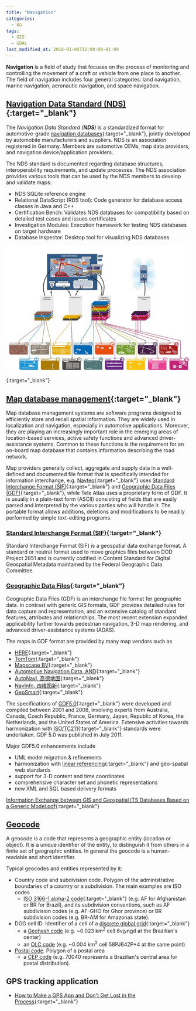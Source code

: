 ```yaml
---
title: "Navigation"
categories:
  - KG
tags:
  - GIS
  - GDAL
last_modified_at: 2018-01-04T12:00:00-01:00
---
```


**Navigation** is a field of study that focuses on the process of monitoring and controlling the movement of a craft or vehicle from one place to another. The field of navigation includes four general categories: land navigation, marine navigation, aeronautic navigation, and space navigation.

## [Navigation Data Standard (NDS)](https://en.wikipedia.org/wiki/Navigation_Data_Standard){:target="_blank"}

The _Navigation Data Standard (**NDS**)_ is a standardized format for automotive-grade [navigation databases](https://en.wikipedia.org/wiki/Map_database_management){:target="_blank"}, jointly developed by automobile manufacturers and suppliers. NDS is an association registered in Germany. Members are automotive OEMs, map data providers, and navigation device/application providers.

The NDS standard is documented regarding database structures, interoperability requirements, and update processes. The NDS association provides various tools that can be used by the NDS members to develop and validate maps:

- NDS SQLite reference engine
- Relational DataScript (RDS tool): Code generator for database access classes in Java and C++
- Certification Bench: Validates NDS databases for compatibility based on detailed test cases and issues certificates
- Investigation Modules: Execution framework for testing NDS databases on target hardware
- Database Inspector: Desktop tool for visualizing NDS databases

![](/assets/images/posts/2018-01-04-Navigation/Overview_buildingblocks-nds-with-HAD.jpg){:target="_blank"}

## [Map database management](https://en.wikipedia.org/wiki/Map_database_management){:target="_blank"}

Map database management systems are software programs designed to efficiently store and recall spatial information. They are widely used in localization and navigation, especially in automotive applications. Moreover, they are playing an increasingly important role in the emerging areas of location-based services, active safety functions and advanced driver-assistance systems. Common to these functions is the requirement for an on-board map database that contains information describing the road network.

Map providers generally collect, aggregate and supply data in a well-defined and documented file format that is specifically intended for information interchange, e.g. [Navteq](https://en.wikipedia.org/wiki/Navteq){:target="_blank"} uses [Standard Interchange Format (SIF)](https://en.wikipedia.org/wiki/Standard_Interchange_Format){:target="_blank"} and [Geographic Data Files (GDF)](https://en.wikipedia.org/wiki/Geographic_Data_Files){:target="_blank"}, while Tele Atlas uses a proprietary form of GDF. It is usually in a plain-text form (ASCII) consisting of fields that are easily parsed and interpreted by the various parties who will handle it. The portable format allows additions, deletions and modifications to be readily performed by simple text-editing programs.

### [Standard Interchange Format (SIF)](https://en.wikipedia.org/wiki/Standard_Interchange_Format){:target="_blank"}

Standard Interchange Format (SIF) is a geospatial data exchange format. A standard or neutral format used to move graphics files between DOD Project 2851 and is currently codified in Content Standard for Digital Geospatial Metadata maintained by the Federal Geographic Data Committee.

### [Geographic Data Files](https://en.wikipedia.org/wiki/Geographic_Data_Files){:target="_blank"}

Geographic Data Files (GDF) is an interchange file format for geographic data. In contrast with generic GIS formats, GDF provides detailed rules for data capture and representation, and an extensive catalog of standard features, attributes and relationships. The most recent extension expanded applicability further towards pedestrian navigation, 3-D map rendering, and advanced driver-assistance systems (ADAS).

The maps in GDF format are provided by many map vendors such as 

- [HERE](https://www.here.com){:target="_blank"}
- [TomTom](https://www.tomtom.com){:target="_blank"}
- [Mapscape BV](https://www.mapscape.eu){:target="_blank"}
- [Automotive Navigation Data, AND](https://www.and.com){:target="_blank"}
- [AutoNavi, 高德地图](https://mobile.amap.com){:target="_blank"}
- [NavInfo, 四维图新](https://www.navinfo.com){:target="_blank"}
- [GeoSmart](https://en.wikipedia.org/wiki/GeoSmart){:target="_blank"}

The specifications of [GDF5.0](https://www.iso.org/standard/54610.html){:target="_blank"} were developed and compiled between 2001 and 2008, involving experts from Australia, Canada, Czech Republic, France, Germany, Japan, Republic of Korea, the Netherlands, and the United States of America. Extensive activities towards harmonization with [ISO/TC211](https://committee.iso.org/home/tc211){:target="_blank"} standards were undertaken. GDF 5.0 was published in July 2011.

Major GDF5.0 enhancements include

- UML model migration & refinements
- harmonization with [linear referencing](https://en.wikipedia.org/wiki/Linear_referencing){:target="_blank"} and geo-spatial web standards
- support for 3-D content and time coordinates
- comprehensive character set and phonetic representations
- new XML and SQL based delivery formats

[Information Exchange between GIS and Geospatial ITS Databases Based on a Generic Model.pdf](/assets/images/posts/2018-01-04-Navigation/Information%20Exchange%20between%20GIS%20and%20Geospatial%20ITS%20Databases%20Based%20on%20a%20Generic%20Model.pdf){:target="_blank"}

## [Geocode](https://en.wikipedia.org/wiki/Geocode)

A geocode is a code that represents a geographic entity (location or object). It is a unique identifier of the entity, to distinguish it from others in a finite set of geographic entities. In general the geocode is a human-readable and short identifier. 

Typical geocodes and entities represented by it:

- Country code and subdivision code. Polygon of the administrative boundaries of a country or a subdivision. The main examples are ISO codes
  - [ISO 3166-1 alpha-2 code](https://en.wikipedia.org/wiki/ISO_3166-1_alpha-2){:target="_blank"} (e.g. AF for Afghanistan or BR for Brazil), and its subdivision conventions, such as AF subdivision codes (e.g. AF-GHO for Ghor province) or BR subdivision codes (e.g. BR-AM for Amazonas state).
- DGG cell ID. Identifier of a cell of a [discrete global grid](https://en.wikipedia.org/wiki/Discrete_global_grid){:target="_blank"}
  - a [Geohash code](https://en.wikipedia.org/wiki/Geohash) (e.g. ~0.023 km<sup>2</sup> cell 6vjyngd at the Brazilian's center)
  - an [OLC code](https://en.wikipedia.org/wiki/Open_Location_Code) (e.g. ~0.004 km<sup>2</sup> cell 58PJ642P+4 at the same point)
- [Postal code](https://en.wikipedia.org/wiki/Postal_code). Polygon of a postal area
  - a [CEP code](https://en.wikipedia.org/wiki/C%C3%B3digo_de_Endere%C3%A7amento_Postal) (e.g. 70040 represents a Brazilian's central area for postal distribution).

## GPS tracking application

- [How to Make a GPS App and Don't Get Lost in the Process](https://agilie.com/en/blog/how-to-make-a-gps-app-and-dont-get-lost-in-the-process){:target="_blank"}